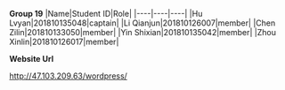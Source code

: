 **Group 19**
|Name|Student ID|Role|
|----|----|----|
|Hu Lvyan|201810135048|captain|
|Li Qianjun|201810126007|member|
|Chen Zilin|201810133050|member|
|Yin Shixian|201810135042|member|
|Zhou Xinlin|201810126017|member|

**Website Url**

http://47.103.209.63/wordpress/

